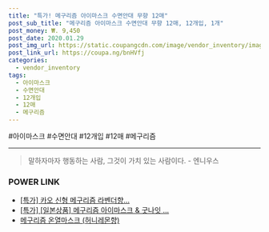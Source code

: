 ```yaml
--- 
title: "특가! 메구리즘 아이마스크 수면안대 무향 12매" 
post_sub_title: "메구리즘 아이마스크 수면안대 무향 12매, 12개입, 1개" 
post_money: ₩. 9,450 
post_date: 2020.01.29 
post_img_url: https://static.coupangcdn.com/image/vendor_inventory/images/2018/12/17/9/6/cae72008-2aa1-4530-998f-46ffabb36f26.jpg 
post_link_url: https://coupa.ng/bnHVfj 
categories: 
  - vendor_inventory 
tags: 
  - 아이마스크 
  - 수면안대 
  - 12개입 
  - 12매 
  - 메구리즘 
--- 
```

  #아이마스크 #수면안대 #12개입 #12매 #메구리즘 
<hr> 

> 말하자마자 행동하는 사람, 그것이 가치 있는 사람이다. - 엔니우스 


### POWER LINK

* <a href="https://blog.naver.com/santokki14/221789388280" target="_blank">[특가] 카오 신형 메구리즘 라벤더향...</a>
* <a href="https://blog.naver.com/an0733/221789539368" target="_blank">[특가] [일본상품] 메구리즘 아이마스크 & 굿나잇 ...</a>
* <a href="https://blog.naver.com/fasyy4321/221789406912" target="_blank">메구리즘 온열마스크 (허니레몬향)</a>
